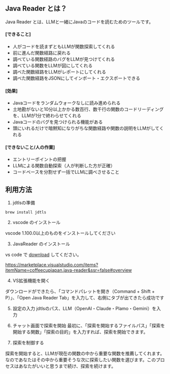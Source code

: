 ## Java Reader とは？
Java Reader とは、LLMと一緒にJavaのコードを読むためのツールです。

#### [できること]
- 人がコードを読まずともLLMが関数探索してくれる
- 前に進んだ関数経路に戻れる
- 調べている関数経路のバグをLLMが見つけてくれる
- 調べている関数をLLMが図にしてくれる
- 調べた関数経路をLLMがレポートにしてくれる
- 調べた関数経路をJSONにしてインポート・エクスポートできる

#### [効果]
- Javaコードをランダムウォークなしに読み進められる
- 土地勘がないと10分以上かかる数百行、数千行の関数のコードリーディングを、LLMが1分で終わらせてくれる
- Javaコードのバグを見つけられる機能がある
- 頭にいれるだけで暗黙知になりがちな関数経路や関数の説明をLLMがしてくれる

#### [できないこと/人の作業]
- エントリーポイントの把握
- LLMによる関数自動探索（人が判断した方が正確）
- コードベースを分割せず一括でLLMに調べさせること

## 利用方法

1. jdtlsの準備

```
brew install jdtls
```

2. vscode のインストール

vscode 1.100.0以上のものをインストールしてください

3. JavaReader のインストール

vs code で [download](https://marketplace.visualstudio.com/items?itemName=coffeecupjapan.java-reader&ssr=false#overview) してください。

https://marketplace.visualstudio.com/items?itemName=coffeecupjapan.java-reader&ssr=false#overview 

4. VS拡張機能を開く

ダウンロードができたら、「コマンドパレットを開き（Command + Shift + P）」、「Open Java Reader Tab」を入力して、右側にタブが出てきたら成功です

5. 設定の入力
jdtlsのパス、LLM（OpenAI・Claude・Plamo・Gemini）を入力

6. チャット画面で探索を開始
最初に、「探索を開始するファイルパス」「探索を開始する関数」「探索の目的」を入力すれば、探索を開始できます。

7. 探索を制御する

探索を開始すると、LLMが現在の関数の中から重要な関数を推薦してくれます。なのであなたはその中から重要そうな次に探索したい関数を選びます。このプロセスはあなたがいいと思うまで続け、探索を続けます。

